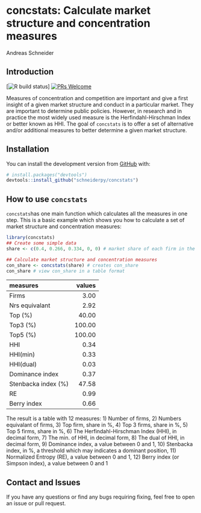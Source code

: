 concstats: Calculate market structure and concentration measures
================
Andreas Schneider

<!-- README.md is generated from README.Rmd. Please edit that file -->

## Introduction

<!-- badges: start -->

\[![R build
status](https://github.com/schneiderpy/concstats/workflows/R-CMD-check/badge.svg)\]
[![PRs
Welcome](https://img.shields.io/badge/PRs-welcome-brightgreen.svg?style=plastic)](https://github.com/schneiderpy/concstats/pulls)
<!-- badges: end -->

Measures of concentration and competition are important and give a first
insight of a given market structure and conduct in a particular market.
They are important to determine public policies. However, in research
and in practice the most widely used measure is the Herfindahl-Hirschman
Index or better known as HHI. The goal of `concstats` is to offer a set
of alternative and/or additional measures to better determine a given
market structure.

## Installation

You can install the development version from
[GitHub](https://github.com/) with:

``` r
# install.packages("devtools")
devtools::install_github("schneiderpy/concstats")
```

## How to use `concstats`

`concstats`has one main function which calculates all the measures in
one step. This is a basic example which shows you how to calculate a set
of market structure and concentration measures:

``` r
library(concstats)
## Create some simple data
share <- c(0.4, 0.266, 0.334, 0, 0) # market share of each firm in the market (should sum up to 1)

## Calculate market structure and concentration measures
con_share <- concstats(share) # creates con_share
con_share # view con_share in a table format
```

| measures            | values |
| :------------------ | -----: |
| Firms               |   3.00 |
| Nrs equivalant      |   2.92 |
| Top (%)             |  40.00 |
| Top3 (%)            | 100.00 |
| Top5 (%)            | 100.00 |
| HHI                 |   0.34 |
| HHI(min)            |   0.33 |
| HHI(dual)           |   0.03 |
| Dominance index     |   0.37 |
| Stenbacka index (%) |  47.58 |
| RE                  |   0.99 |
| Berry index         |   0.66 |

The result is a table with 12 measures: 1) Number of firms, 2) Numbers
equivalant of firms, 3) Top firm, share in %, 4) Top 3 firms, share in
%, 5) Top 5 firms, share in %, 6) The Herfindahl-Hirschman Index (HHI),
in decimal form, 7) The min. of HHI, in decimal form, 8) The dual of
HHI, in decimal form, 9) Dominance index, a value between 0 and 1, 10)
Stenbacka index, in %, a threshold which may indicates a dominant
position, 11) Normalized Entropy (RE), a value between 0 and 1, 12)
Berry index (or Simpson index), a value between 0 and 1

## Contact and Issues

If you have any questions or find any bugs requiring fixing, feel free
to open an issue or pull request.
